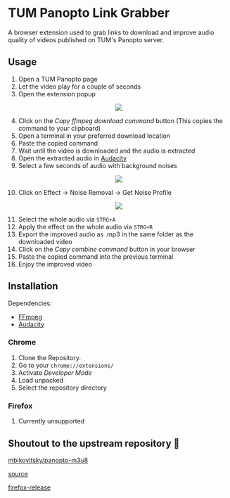 # TUM Panopto Link Grabber

A browser extension used to grab links to download and improve audio quality of videos published on TUM's Panopto server.

## Usage

1. Open a TUM Panopto page
2. Let the video play for a couple of seconds
3. Open the extension popup

<p align="center"><img src="https://user-images.githubusercontent.com/92096842/147611827-1e7f0b32-8d6e-4621-9277-525b1301c2fc.png"/></p>

4. Click on the *Copy ffmpeg download command* button (This copies the command to your clipboard)
5. Open a terminal in your preferred download location
6. Paste the copied command
7. Wait until the video is downloaded and the audio is extracted
8. Open the extracted audio in [Audacity](https://www.audacity.de/)
9. Select a few seconds of audio with background noises

<p align="center"><img src="https://user-images.githubusercontent.com/92096842/147611388-8cf57263-02f1-4495-8310-7bedfb79e99c.png"/></p>

10. Click on Effect -> Noise Removal -> Get Noise Profile

<p align="center"><img src="https://user-images.githubusercontent.com/92096842/147611505-85ff9e86-2342-42b0-820d-964bd8082399.png"/></p>

11. Select the whole audio via ```STRG+A```
12. Apply the effect on the whole audio via ```STRG+R```
13. Export the improved audio as .mp3 in the same folder as the downloaded video
14. Click on the *Copy combine command* button in your browser
15. Paste the copied command into the previous terminal
16. Enjoy the improved video

## Installation

Dependencies:
- [FFmpeg](https://ffmpeg.org/)
- [Audacity](https://www.audacity.de/)


### Chrome

1. Clone the Repository.
2. Go to your `chrome://extensions/`
3. Activate *Developer Mode*
4. Load unpacked
5. Select the repository directory

### Firefox

1. Currently unsupported

## Shoutout to the upstream repository 🏅
[mbikovitsky/panopto-m3u8](https://github.com/mbikovitsky/panopto-m3u8)

[source](https://github.com/mbikovitsky/panopto-m3u8/releases/latest)

[firefox-release](https://github.com/mbikovitsky/panopto-m3u8/releases/latest/download/panopto_m3u8_finder.xpi)
